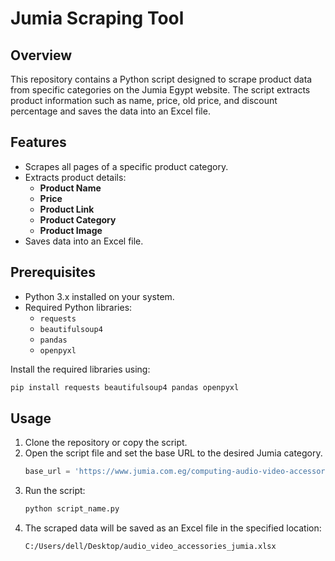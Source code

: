 # Jumia Scraping Tool

## Overview
This repository contains a Python script designed to scrape product data from specific categories on the Jumia Egypt website. The script extracts product information such as name, price, old price, and discount percentage and saves the data into an Excel file.

## Features
- Scrapes all pages of a specific product category.
- Extracts product details:
  - **Product Name**
  - **Price**
  - **Product Link**
  - **Product Category**
  - **Product Image**
- Saves data into an Excel file.

## Prerequisites
- Python 3.x installed on your system.
- Required Python libraries:
  - `requests`
  - `beautifulsoup4`
  - `pandas`
  - `openpyxl`

Install the required libraries using:
```bash
pip install requests beautifulsoup4 pandas openpyxl
```

## Usage
1. Clone the repository or copy the script.
2. Open the script file and set the base URL to the desired Jumia category.
   ```python
   base_url = 'https://www.jumia.com.eg/computing-audio-video-accessories/?page={}' OR  Add your url here  
   ```
3. Run the script:
   ```bash
   python script_name.py
   ```
4. The scraped data will be saved as an Excel file in the specified location:
   ```
   C:/Users/dell/Desktop/audio_video_accessories_jumia.xlsx
   ```
